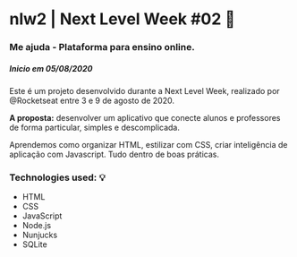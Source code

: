 # nlw2 | Next Level Week #02 :rocket:

### Me ajuda - Plataforma para ensino online.

##### Inicio em 05/08/2020

Este é um projeto desenvolvido durante a Next Level Week, realizado por @Rocketseat entre 3 e 9 de agosto de 2020.

**A proposta:** desenvolver um aplicativo que conecte alunos e professores de forma particular, simples e descomplicada.

Aprendemos como organizar HTML, estilizar com CSS, criar inteligência de aplicação com Javascript. Tudo dentro de boas práticas.

### Technologies used: :bulb:

* HTML
* CSS
* JavaScript
* Node.js
* Nunjucks
* SQLite
